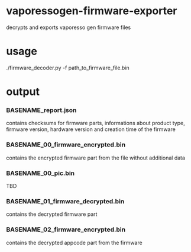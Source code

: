 # vaporessogen-firmware-exporter
decrypts and exports vaporesso gen firmware files

# usage
./firmware_decoder.py -f path_to_firmware_file.bin

# output 
### BASENAME_report.json 

contains checksums for firmware parts, informations about product type, firmware version, hardware version and creation time of the firmware

### BASENAME_00_firmware_encrypted.bin

contains the encrypted firmware part from the file without additional data

### BASENAME_00_pic.bin

TBD

### BASENAME_01_firmware_decrypted.bin

contains the decrypted firmware part

### BASENAME_02_firmware_encrypted.bin

contains the decrypted appcode part from the firmware
